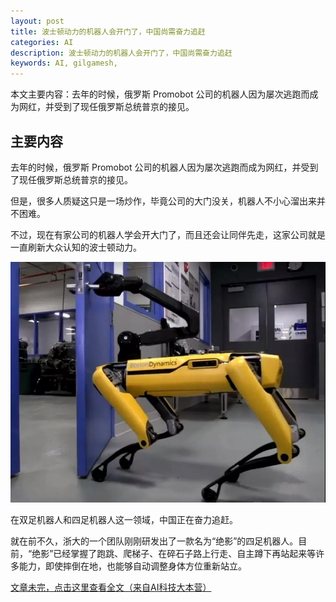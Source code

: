 ```yaml
---
layout: post
title: 波士顿动力的机器人会开门了，中国尚需奋力追赶
categories: AI
description: 波士顿动力的机器人会开门了，中国尚需奋力追赶
keywords: AI, gilgamesh,
---
```


本文主要内容：去年的时候，俄罗斯 Promobot 公司的机器人因为屡次逃跑而成为网红，并受到了现任俄罗斯总统普京的接见。

<!-- more -->

## 主要内容

去年的时候，俄罗斯 Promobot 公司的机器人因为屡次逃跑而成为网红，并受到了现任俄罗斯总统普京的接见。

但是，很多人质疑这只是一场炒作，毕竟公司的大门没关，机器人不小心溜出来并不困难。

不过，现在有家公司的机器人学会开大门了，而且还会让同伴先走，这家公司就是一直刷新大众认知的波士顿动力。

![images](/images/AI/2018-3-9-boston.jpg)

在双足机器人和四足机器人这一领域，中国正在奋力追赶。

就在前不久，浙大的一个团队刚刚研发出了一款名为“绝影”的四足机器人。目前，“绝影”已经掌握了跑跳、爬梯子、在碎石子路上行走、自主蹲下再站起来等许多能力，即使摔倒在地，也能够自动调整身体方位重新站立。

[文章未完，点击这里查看全文（来自AI科技大本营）](https://mp.weixin.qq.com/s/mEd0sClnv8bFuYZ7_A0r5Q)